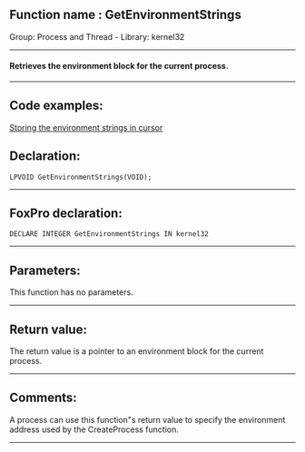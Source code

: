
## Function name : GetEnvironmentStrings
Group: Process and Thread - Library: kernel32    
***  


#### Retrieves the environment block for the current process.

***  


## Code examples:
[Storing the environment strings in cursor](../../samples/sample_089.md)  

## Declaration:
```foxpro  
LPVOID GetEnvironmentStrings(VOID);  
```  
***  


## FoxPro declaration:
```foxpro  
DECLARE INTEGER GetEnvironmentStrings IN kernel32  
```  
***  


## Parameters:
This function has no parameters.  
***  


## Return value:
The return value is a pointer to an environment block for the current process.  
***  


## Comments:
A process can use this function"s return value to specify the environment address used by the CreateProcess function.  
  
***  

